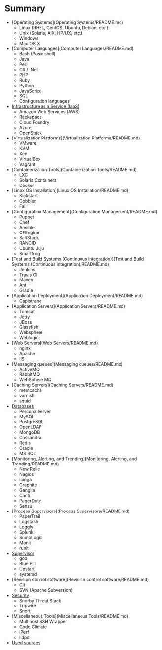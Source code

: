 # Summary

* [Operating Systems](Operating Systems/README.md)
	* Linux (RHEL, CentOS, Ubuntu, Debian, etc.) 
	* Unix (Solaris, AIX, HP/UX, etc.)
	* Windows
	* Mac OS X 
* [Computer Languages](Computer Languages/README.md)
	* Bash (Posix shell)
	* Java
	* Perl
	* C# / .Net
	* PHP
	* Ruby
	* Python
	* JavaScript
	* SQL
	* Configuration languages
* [Infrastructure as a Service (IaaS)](IaaS/README.md)
	* Amazon Web Services (AWS)
	* Rackspace 
	* Cloud Foundry
	* Azure
	* OpenStack
* [Virtualization Platforms](Virtualization Platforms/README.md)
	* VMware 
	* KVM
	* Xen
	* VirtualBox 
	* Vagrant 
* [Containerization Tools](Containerization Tools/README.md)
	* LXC
	* Solaris Containers
	* Docker 
* [Linux OS Installation](Linux OS Installation/README.md)
	* Kickstart 
	* Cobbler 
	* Fai	
* [Configuration Management](Configuration Management/README.md)
	* Puppet
	* Chef
	* Ansible
	* CFEngine 
	* SaltStack
	* RANCID 
	* Ubuntu Juju
	* Smartfrog
* [Test and Build Systems (Continuous integration)](Test and Build Systems (Continuous integration)/README.md)
	* Jenkins
	* Travis CI	
	* Maven 
	* Ant 
	* Gradle 	
* [Application Deployment](Application Deployment/README.md)
	* Capistrano
* [Application Servers](Application Servers/README.md)
	* Tomcat
	* Jetty 
	* JBoss
	* Glassfish
	* Websphere
	* Weblogic
* [Web Servers](Web Servers/README.md)
	* nginx 
	* Apache 
	* IIS
* [Messaging queues](Messaging queues/README.md)
	* ActiveMQ
	* RabbitMQ
	* WebSphere MQ
* [Caching Servers](Caching Servers/README.md)
	* memcache
	* varnish
	* squid
* [Databases](Databases/README.md)
	* Percona Server 
	* MySQL
	* PostgreSQL
	* OpenLDAP
	* MongoDB
	* Cassandra
	* Redis 
	* Oracle
	* MS SQL
* [Monitoring, Alerting, and Trending](Monitoring, Alerting, and Trending/README.md)
	* New Relic 
	* Nagios 
	* Icinga
	* Graphite
	* Ganglia
	* Cacti 
	* PagerDuty  
	* Sensu
* [Process Supervisors](Process Supervisors/README.md)
	* PaperTrail 
	* Logstash
	* Loggly
	* Splunk
	* SumoLogic
	* Monit 
	* runit
* [Supervisor](Supervisor/README.md)
	* god
	* Blue Pill
	* Upstart
	* systemd
* [Revision control software](Revision control software/README.md)
	* Git
	* SVN (Apache Subversion)
* [Security](Security/README.md)
	* Snorby Threat Stack 
	* Tripwire
	* Snort
* [Miscellaneous Tools](Miscellaneous Tools/README.md)
	* Multihost SSH Wrapper 
	* Code Climate
	* iPerf 
	* lldpd 
* [Used sources](SOURCES.md)